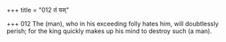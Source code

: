 +++
title = "012 तं यस्"

+++
012	The (man), who in his exceeding folly hates him, will doubtlessly perish; for the king quickly makes up his mind to destroy such (a man).